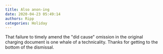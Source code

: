 ```yaml
---
title: Also anon-ing
date: 2020-04-23 05:49:14
authors: Ripp
categories: Holiday
---
```


 That failure to timely amend the "did cause" omission in the original charging document is one whale of a technicality.  Thanks for getting to the bottom of the dismissal.